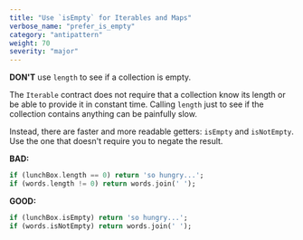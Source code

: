 ```yaml
---
title: "Use `isEmpty` for Iterables and Maps"
verbose_name: "prefer_is_empty"
category: "antipattern"
weight: 70
severity: "major"
---
```

**DON'T** use `length` to see if a collection is empty.

The `Iterable` contract does not require that a collection know its length or be
able to provide it in constant time.  Calling `length` just to see if the
collection contains anything can be painfully slow.

Instead, there are faster and more readable getters: `isEmpty` and
`isNotEmpty`.  Use the one that doesn't require you to negate the result.

**BAD:**
```dart
if (lunchBox.length == 0) return 'so hungry...';
if (words.length != 0) return words.join(' ');
```

**GOOD:**
```dart
if (lunchBox.isEmpty) return 'so hungry...';
if (words.isNotEmpty) return words.join(' ');
```


